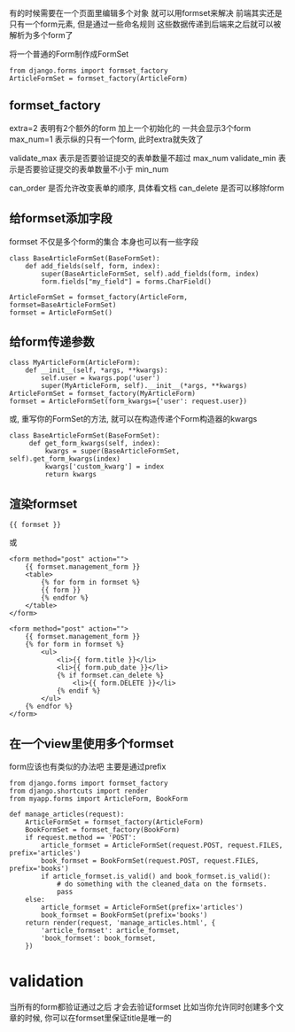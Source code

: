 有的时候需要在一个页面里编辑多个对象 就可以用formset来解决
前端其实还是只有一个form元素, 但是通过一些命名规则 这些数据传递到后端来之后就可以被解析为多个form了

将一个普通的Form制作成FormSet
```
from django.forms import formset_factory
ArticleFormSet = formset_factory(ArticleForm)
```


## formset_factory ##
extra=2 表明有2个额外的form 加上一个初始化的 一共会显示3个form
max_num=1 表示纵的只有一个form, 此时extra就失效了

validate_max 表示是否要验证提交的表单数量不超过 max_num
validate_min 表示是否要验证提交的表单数量不小于 min_num

can_order 是否允许改变表单的顺序, 具体看文档
can_delete 是否可以移除form

## 给formset添加字段 ##
formset 不仅是多个form的集合 本身也可以有一些字段

```
class BaseArticleFormSet(BaseFormSet):
	def add_fields(self, form, index):
		super(BaseArticleFormSet, self).add_fields(form, index)
		form.fields["my_field"] = forms.CharField()

ArticleFormSet = formset_factory(ArticleForm, formset=BaseArticleFormSet)
formset = ArticleFormSet()
```

## 给form传递参数 ##
```
class MyArticleForm(ArticleForm):
    def __init__(self, *args, **kwargs):
        self.user = kwargs.pop('user')
        super(MyArticleForm, self).__init__(*args, **kwargs)
ArticleFormSet = formset_factory(MyArticleForm)
formset = ArticleFormSet(form_kwargs={'user': request.user})
```

或, 重写你的FormSet的方法, 就可以在构造传递个Form构造器的kwargs
```
class BaseArticleFormSet(BaseFormSet):
     def get_form_kwargs(self, index):
         kwargs = super(BaseArticleFormSet, self).get_form_kwargs(index)
         kwargs['custom_kwarg'] = index
         return kwargs
```


## 渲染formset ##
```
{{ formset }}
```
或
```
<form method="post" action="">
    {{ formset.management_form }}
    <table>
        {% for form in formset %}
        {{ form }}
        {% endfor %}
    </table>
</form>
```

```
<form method="post" action="">
    {{ formset.management_form }}
    {% for form in formset %}
        <ul>
            <li>{{ form.title }}</li>
            <li>{{ form.pub_date }}</li>
            {% if formset.can_delete %}
                <li>{{ form.DELETE }}</li>
            {% endif %}
        </ul>
    {% endfor %}
</form>
```

## 在一个view里使用多个formset ##
form应该也有类似的办法吧 主要是通过prefix
```
from django.forms import formset_factory
from django.shortcuts import render
from myapp.forms import ArticleForm, BookForm

def manage_articles(request):
    ArticleFormSet = formset_factory(ArticleForm)
    BookFormSet = formset_factory(BookForm)
    if request.method == 'POST':
        article_formset = ArticleFormSet(request.POST, request.FILES, prefix='articles')
        book_formset = BookFormSet(request.POST, request.FILES, prefix='books')
        if article_formset.is_valid() and book_formset.is_valid():
            # do something with the cleaned_data on the formsets.
            pass
    else:
        article_formset = ArticleFormSet(prefix='articles')
        book_formset = BookFormSet(prefix='books')
    return render(request, 'manage_articles.html', {
        'article_formset': article_formset,
        'book_formset': book_formset,
    })
```






# validation #
当所有的form都验证通过之后 才会去验证formset
比如当你允许同时创建多个文章的时候, 你可以在formset里保证title是唯一的



